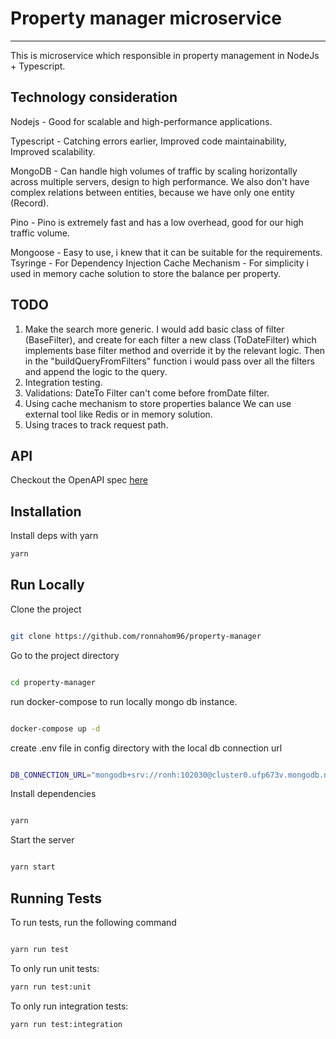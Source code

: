 # Property manager microservice

----------------------------------

This is microservice which responsible in property management in NodeJs + Typescript.

## Technology consideration
Nodejs - Good for scalable and high-performance applications.

Typescript - Catching errors earlier, Improved code maintainability, Improved scalability.

MongoDB - Can handle high volumes of traffic by scaling horizontally across multiple servers, design to high performance.
          We also don't have complex relations between entities, because we have only one entity (Record).

Pino - Pino is extremely fast and has a low overhead, good for our high traffic volume.

Mongoose - Easy to use, i knew that it can be suitable for the requirements.
Tsyringe - For Dependency Injection
Cache Mechanism - For simplicity i used in memory cache solution to store the balance per property.

## TODO
1. Make the search more generic.
    I would add basic class of filter (BaseFilter), and create for each filter a new class (ToDateFilter) which implements
        base filter method and override it by the relevant logic.
        Then in the "buildQueryFromFilters" function i would pass over all the filters and append the logic to the query.
2. Integration testing.
3. Validations: DateTo Filter can't come before fromDate filter.
4. Using cache mechanism to store properties balance
    We can use external tool like Redis or in memory solution.
5. Using traces to track request path.


## API
Checkout the OpenAPI spec [here](/swagger.yaml)

## Installation

Install deps with yarn

```bash
yarn
```

## Run Locally

Clone the project

```bash

git clone https://github.com/ronnahom96/property-manager

```

Go to the project directory

```bash

cd property-manager

```

run docker-compose to run locally mongo db instance.

```bash

docker-compose up -d

```

create .env file in config directory with the local db connection url

```bash

DB_CONNECTION_URL="mongodb+srv://ronh:102030@cluster0.ufp673v.mongodb.net/?retryWrites=true&w=majority"

```

Install dependencies

```bash

yarn

```

Start the server

```bash

yarn start

```

## Running Tests

To run tests, run the following command

```bash

yarn run test

```

To only run unit tests:
```bash
yarn run test:unit
```

To only run integration tests:
```bash
yarn run test:integration
```
